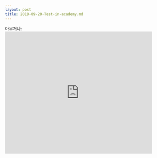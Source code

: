 ```yaml
---
layout: post
title: 2019-09-20-Test-in-academy.md
---
```


아무거나: <iframe src="https://scratch.mit.edu/projects/330556191/embed" allowtransparency="true" width="485" height="402" frameborder="0" scrolling="no" allowfullscreen></iframe>

